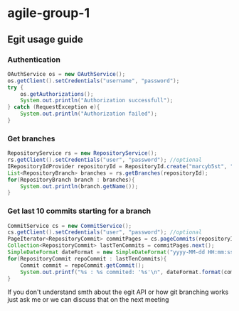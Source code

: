 agile-group-1
=============

## Egit usage guide

### Authentication

```java
OAuthService os = new OAuthService();
os.getClient().setCredentials("username", "password");
try {
	os.getAuthorizations();
	System.out.println("Authorization successfull");
} catch (RequestException e){
	System.out.println("Authorization failed");
}
```

### Get branches

```java
RepositoryService rs = new RepositoryService();
rs.getClient().setCredentials("user", "password"); //optional
IRepositoryIdProvider repositoryId = RepositoryId.create("marcyb5st", "agile-group-1");
List<RepositoryBranch> branches = rs.getBranches(repositoryId);
for(RepositoryBranch branch : branches){
	System.out.println(branch.getName());
}
```

### Get last 10 commits starting for a branch

```java
CommitService cs = new CommitService();
cs.getClient().setCredentials("user", "password"); //optional
PageIterator<RepositoryCommit> commitPages = cs.pageCommits(repositoryId, "testingEnvironment", null, 10);
Collection<RepositoryCommit> lastTenCommits = commitPages.next();
SimpleDateFormat dateFormat = new SimpleDateFormat("yyyy-MM-dd HH:mm:ss");
for(RepositoryCommit repoCommit : lastTenCommits){
	Commit commit = repoCommit.getCommit();
	System.out.printf("%s : %s commited: '%s'\n", dateFormat.format(commit.getCommitter().getDate()), commit.getCommitter().getName(), commit.getMessage());
}
```

If you don't understand smth about the egit API or how git branching works just ask me or we can discuss that on the next meeting
